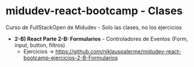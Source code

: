 # midudev-react-bootcamp - Clases

Curso de FullStackOpen de Midudev - Solo las clases, no los ejercicios

- **2-B) React Parte 2-B: Formularios** - Controladores de Eventos (Form, input, button, filtros)
	- Ejercicios -> https://github.com/niklauspalerme/midudev-react-bootcamp-ejercicios-2-B-Formularios

